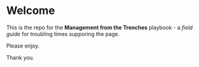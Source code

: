 # Welcome

This is the repo for the **Management from the Trenches** playbook - a *field guide* for troubling times supporing the page.

Please enjoy.

Thank you.
